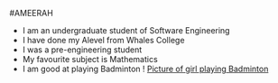 #AMEERAH
- I am an undergraduate student of Software Engineering
- I have done my Alevel from Whales College
- I was a pre-engineering student
- My favourite subject is Mathematics
- I am good at playing Badminton
! [Picture of girl playing Badminton](https://png.pngtree.com/png-clipart/20220107/ourmid/pngtree-illustration-playing-badminton-girl-png-image_4235098.png)

